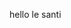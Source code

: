 <!DOCTYPE html>
<html>
<head>
  <title>
  kkkkkkk  
  </title>
  
</head>
<body>
  <p>hello le santi</p>
  
</body>
</body>
<html>
